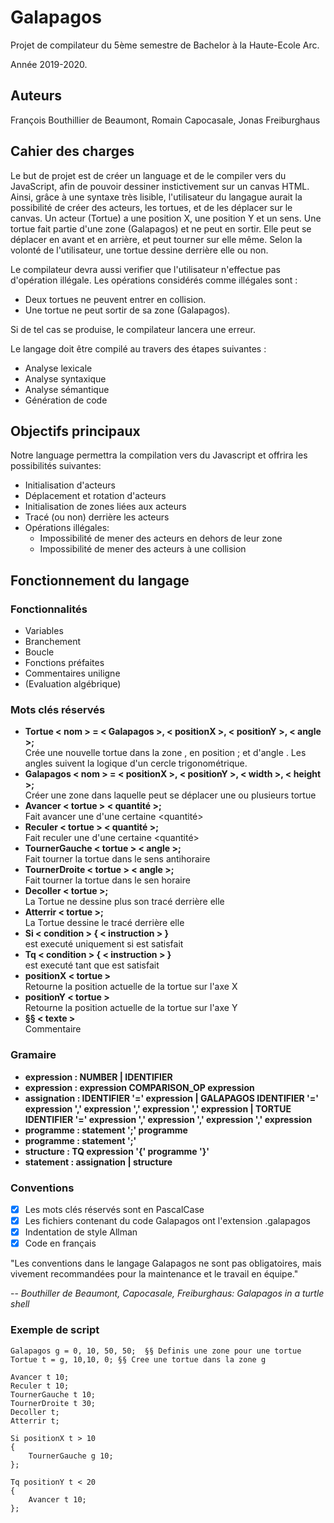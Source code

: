 # Galapagos

Projet de compilateur du 5ème semestre de Bachelor à la Haute-Ecole Arc.

Année 2019-2020.

## Auteurs

François Bouthillier de Beaumont, Romain Capocasale, Jonas Freiburghaus

## Cahier des charges
Le but de projet est de créer un language et de le compiler vers du JavaScript, afin de pouvoir dessiner instictivement sur un canvas HTML. Ainsi, grâce à une syntaxe très lisible, l'utilisateur du langague aurait la possibilité de créer des acteurs, les tortues, et de les déplacer sur le canvas.
Un acteur (Tortue) a une position X, une position Y et un sens.
Une tortue fait partie d'une zone (Galapagos) et ne peut en sortir. Elle peut se déplacer en avant et en arrière, et peut tourner sur elle même.
Selon la volonté de l'utilisateur, une tortue dessine derrière elle ou non.

Le compilateur devra aussi verifier que l'utilisateur n'effectue pas d'opération illégale. Les opérations considérés comme illégales sont :

 * Deux tortues ne peuvent entrer en collision.
 * Une tortue ne peut sortir de sa zone (Galapagos).


Si de tel cas se produise, le compilateur lancera une erreur.

Le langage doit être compilé au travers des étapes suivantes :

* Analyse lexicale
* Analyse syntaxique
* Analyse sémantique
* Génération de code

## Objectifs principaux

Notre language permettra la compilation vers du Javascript et offrira les possibilités suivantes:
   * Initialisation d'acteurs
   * Déplacement et rotation d'acteurs
   * Initialisation de zones liées aux acteurs
   * Tracé (ou non) derrière les acteurs
   * Opérations illégales:
      * Impossibilité de mener des acteurs en dehors de leur zone
      * Impossibilité de mener des acteurs à une collision

## Fonctionnement du langage

### Fonctionnalités

* Variables
* Branchement
* Boucle
* Fonctions préfaites
* Commentaires uniligne
* (Evaluation algébrique)


### Mots clés réservés

* **Tortue < nom > = < Galapagos >, < positionX >, < positionY >, < angle >;**
<br/>Crée une nouvelle tortue dans la zone <Galapagos>, en position <positionX>;<postionY> et d'angle <angle>. Les angles suivent la logique d'un cercle trigonométrique.
* **Galapagos < nom > = < positionX >, < positionY >, < width >, < height >;**
<br/>Créer une zone dans laquelle peut se déplacer une ou plusieurs tortue
* **Avancer < tortue > < quantité >;**
<br/>Fait avancer une <tortue> d'une certaine <quantité>
* **Reculer < tortue > < quantité >;**
<br/>Fait reculer une <tortue> d'une certaine <quantité>
* **TournerGauche < tortue > < angle >;**
<br/>Fait tourner la tortue dans le sens antihoraire
* **TournerDroite < tortue > < angle >;**
<br/>Fait tourner la tortue dans le sen horaire
* **Decoller < tortue >;**
<br/>La Tortue ne dessine plus son tracé derrière elle
* **Atterrir < tortue >;**
<br/>La Tortue dessine le tracé derrière elle
* **Si < condition > { < instruction > }**
<br/><instruction> est executé uniquement si <condition> est satisfait
* **Tq < condition > { < instruction > }**
<br/><instruction> est executé tant que <condition> est satisfait
* **positionX < tortue >**
<br/>Retourne la position actuelle de la tortue sur l'axe X
* **positionY < tortue >**
<br/>Retourne la position actuelle de la tortue sur l'axe Y
* **§§ < texte >**
<br/>Commentaire

### Gramaire

* **expression : NUMBER | IDENTIFIER**
* **expression : expression COMPARISON_OP expression**
* **assignation : IDENTIFIER '=' expression
  | GALAPAGOS IDENTIFIER '=' expression ',' expression ',' expression ',' expression
  | TORTUE IDENTIFIER '=' expression ',' expression ',' expression ',' expression**
* **programme : statement ';' programme**
* **programme : statement ';'**
* **structure : TQ expression '{' programme '}'**
* **statement : assignation | structure**

### Conventions

* [x] Les mots clés réservés sont en PascalCase
* [x] Les fichiers contenant du code Galapagos ont l'extension .galapagos
* [x] Indentation de style Allman
* [x] Code en français

"Les conventions dans le langage Galapagos ne sont pas obligatoires, mais vivement recommandées pour la maintenance et le travail en équipe."

-- <cite>Bouthiller de Beaumont, Capocasale, Freiburghaus: Galapagos in a turtle shell</cite>

### Exemple de script

```galapagos
Galapagos g = 0, 10, 50, 50;  §§ Definis une zone pour une tortue
Tortue t = g, 10,10, 0; §§ Cree une tortue dans la zone g

Avancer t 10;
Reculer t 10;
TournerGauche t 10;
TournerDroite t 30;
Decoller t;
Atterrir t;

Si positionX t > 10
{
	TournerGauche g 10;
};

Tq positionY t < 20
{
	Avancer t 10;
};
```
